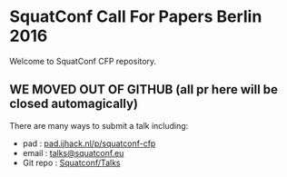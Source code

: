 # SquatConf Call For Papers Berlin 2016

Welcome to SquatConf CFP repository.

## WE MOVED OUT OF GITHUB (all pr here will be closed automagically)

There are many ways to submit a talk including:

- pad : [pad.ijhack.nl/p/squatconf-cfp]
- email : [talks@squatconf.eu]
- Git repo : [Squatconf/Talks]

[pad.ijhack.nl/p/squatconf-cfp]: https://pad.ijhack.nl/p/squatconf-cfp
[talks@squatconf.eu]: mailto:talks@squatconf.eu
[Squatconf/Talks]: https://git.cryto.net/Squatconf/Talks
